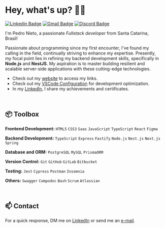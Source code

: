 # Hey, what's up? 👋🏻

[![Linkedin Badge](https://img.shields.io/badge/-LinkedIn-4773BC?style=flat-square&logo=Linkedin&logoColor=white&link=https://www.linkedin.com/in/pedroo-nietoo/)](https://www.linkedin.com/in/pedroo-nietoo/)
[![Gmail Badge](https://img.shields.io/badge/-pedronieto.2005@gmail.com-4773BC?style=flat-square&logo=Gmail&logoColor=white&link=mailto:pedronieto.2005@gmail.com)](mailto:pedronieto.2005@gmail.com)
[![Discord Badge](https://img.shields.io/badge/-Discord-4773BC?style=flat-square&logo=Discord&logoColor=white&link=https://discordapp.com/channels/@me/705496526289371208)](https://discordapp.com/channels/@me/705496526289371208)

I'm Pedro Nieto, a passionate _Fullstack developer_ from Santa Catarina, <img src="https://hatscripts.github.io/circle-flags/flags/br.svg" width="14"> Brasil!

Passionate about programming since my first encounter, I've found my calling in the field, continually striving to enhance my expertise. Presently, my focal point lies in refining my backend development skills, specifically in **Node.js** and **NestJS**. My aspiration is to master building resilient and scalable server-side applications with these cutting-edge technologies.

- Check out my [website](https://devtree-pedro-nieto.vercel.app/) to access my links.
- Check out my [VSCode Configuration](https://gist.github.com/Pedroo-Nietoo/a20bf9b1ee512aeb97421f3bd5b7eb29) for development optimization.
- In my [LinkedIn](https://www.linkedin.com/in/pedroo-nietoo/), I share my achievements and certificates.

</br>
 
## 📦 Toolbox

**Frontend Development:** `HTML5` `CSS3` `Saas` `JavaScript` `TypeScript` `React` `Figma`

**Backend Development:** `TypeScript` `Express` `Fastify` `Node.js` `Nest.js` `Next.js` `Spring`

**Database and ORM:** `PostgreSQL` `MySQL` `PrismaORM`
 
**Version Control:** `Git` `GitHub` `GitLab` `Bitbucket`

**Testing:** `Jest` `Cypress` `Postman` `Insomnia`

**Others:** `Swagger` `Compodoc` `Bash` `Scrum` `Atlassian` 
 
</br>

## 📫 Contact

 For a quick response, DM me on [LinkedIn](https://www.linkedin.com/in/pedroo-nietoo/) or send me an [e-mail](mailto:pedronieto.2005@gmail.com).
